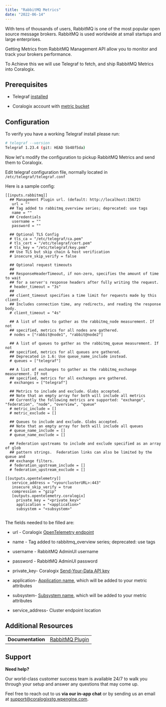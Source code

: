 ```yaml
---
title: "RabbitMQ Metrics"
date: "2022-06-14"
---
```


With tens of thousands of users, RabbitMQ is one of the most popular open source message brokers. RabbitMQ is used worldwide at small startups and large enterprises.

Getting Metrics from RabbitMQ Management API allow you to monitor and track your brokers performance.

To Achieve this we will use Telegraf to fetch, and ship RabbitMQ Metrics into Coralogix.

## Prerequisites

- Telegraf [installed](https://docs.influxdata.com/telegraf/v1.21/introduction/installation/)

- Coralogix account with [metric bucket](https://coralogixstg.wpengine.com/docs/archive-s3-bucket-forever/)

## Configuration

To verify you have a working Telegraf install please run:

```bash
# telegraf --version
Telegraf 1.23.4 (git: HEAD 5b48f5da)
```

Now let's modify the configuration to pickup RabbitMQ Metrics and send them to Coralogix.

Edit telegraf configuration file, normally located in `/etc/telegraf/telegraf.conf`

Here is a sample config:

```
[[inputs.rabbitmq]]
  ## Management Plugin url. (default: http://localhost:15672)
   url = ""
  ## Tag added to rabbitmq_overview series; deprecated: use tags
   name = ""
  ## Credentials
   username = ""
   password = ""

  ## Optional TLS Config
  # tls_ca = "/etc/telegraf/ca.pem"
  # tls_cert = "/etc/telegraf/cert.pem"
  # tls_key = "/etc/telegraf/key.pem"
  ## Use TLS but skip chain & host verification
  # insecure_skip_verify = false

  ## Optional request timeouts
  ##
  ## ResponseHeaderTimeout, if non-zero, specifies the amount of time to wait
  ## for a server's response headers after fully writing the request.
  # header_timeout = "3s"
  ##
  ## client_timeout specifies a time limit for requests made by this client.
  ## Includes connection time, any redirects, and reading the response body.
  # client_timeout = "4s"

  ## A list of nodes to gather as the rabbitmq_node measurement. If not
  ## specified, metrics for all nodes are gathered.
  # nodes = ["rabbit@node1", "rabbit@node2"]

  ## A list of queues to gather as the rabbitmq_queue measurement. If not
  ## specified, metrics for all queues are gathered.
  ## Deprecated in 1.6: Use queue_name_include instead.
  # queues = ["telegraf"]

  ## A list of exchanges to gather as the rabbitmq_exchange measurement. If not
  ## specified, metrics for all exchanges are gathered.
  # exchanges = ["telegraf"]

  ## Metrics to include and exclude. Globs accepted.
  ## Note that an empty array for both will include all metrics
  ## Currently the following metrics are supported: "exchange", "federation", "node", "overview", "queue"
  # metric_include = []
  # metric_exclude = []

  ## Queues to include and exclude. Globs accepted.
  ## Note that an empty array for both will include all queues
  # queue_name_include = []
  # queue_name_exclude = []

  ## Federation upstreams to include and exclude specified as an array of glob
  ## pattern strings.  Federation links can also be limited by the queue and
  ## exchange filters.
  # federation_upstream_include = []
  # federation_upstream_exclude = []

[[outputs.opentelemetry]]
   service_address = "<yourclusterURL>:443"
   insecure_skip_verify = true
   compression = "gzip"
   [outputs.opentelemetry.coralogix]
     private_key = "<private_key>"
     application = "<application>"
     subsystem = "<subsystem>"


```

The fields needed to be filled are:

- url - Coralogix [OpenTelemetry endpoint](https://coralogixstg.wpengine.com/docs/coralogix-endpoints/)

- name - Tag added to rabbitmq\_overview series; deprecated: use tags

- username - RabbitMQ AdminUI username

- password - RabbitMQ AdminUI password

- private\_key- Coralogix [Send-Your-Data API key](https://coralogixstg.wpengine.com/docs/send-your-data-api-key/)

- application- [Application name](https://coralogixstg.wpengine.com/docs/application-and-subsystem-names/), which will be added to your metric attributes

- subsystem- [Subsystem name](https://coralogixstg.wpengine.com/docs/application-and-subsystem-names/), which will be added to your metric attributes

- service\_address- Cluster endpoint location

## Additional Resources

<table><tbody><tr><td class="has-text-align-left" data-align="left"><strong>Documentation</strong></td><td class="has-text-align-left" data-align="left"><a href="https://github.com/influxdata/telegraf/blob/master/plugins/inputs/rabbitmq/README.md" target="_blank" rel="noreferrer noopener">RabbitMQ Plugin</a><br></td></tr></tbody></table>

## Support

**Need help?**

Our world-class customer success team is available 24/7 to walk you through your setup and answer any questions that may come up.

Feel free to reach out to us **via our in-app chat** or by sending us an email at [support@coralogixstg.wpengine.com](mailto:support@coralogixstg.wpengine.com).
